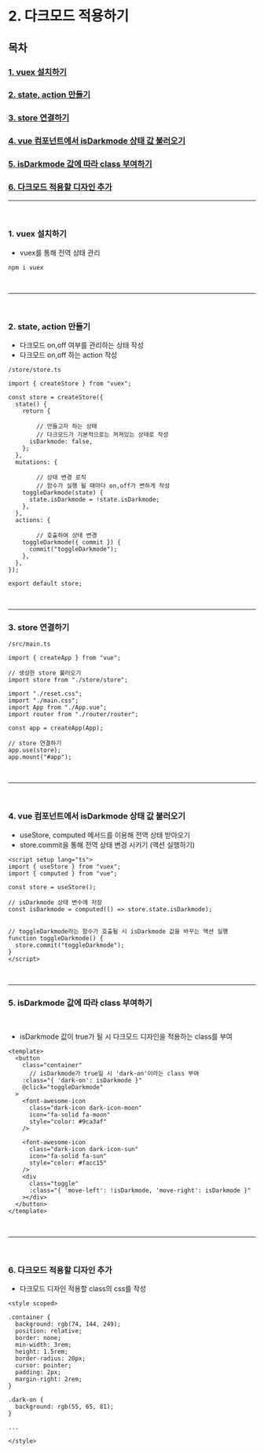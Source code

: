# 2. 다크모드 적용하기

## 목차

### [1. vuex 설치하기](#1-vuex-설치하기-1)  

### [2. state, action 만들기](#2-state-action-만들기-1)  

### [3. store 연결하기](#3-store-연결하기-1)  

### [4. vue 컴포넌트에서 isDarkmode 상태 값 불러오기](#4-vue-컴포넌트에서-isdarkmode-상태-값-불러오기-1)   

### [5. isDarkmode 값에 따라 class 부여하기](#5-isdarkmode-값에-따라-class-부여하기-1)  

### [6. 다크모드 적용할 디자인 추가](#6-다크모드-적용할-디자인-추가-1)  

----------------------------------
<br />

### 1. vuex 설치하기
- vuex를 통해 전역 상태 관리

```
npm i vuex
```

<br />

-------------------------------------

<br />

### 2. state, action 만들기

- 다크모드 on,off 여부를 관리하는 상태 작성
- 다크모드 on,off 하는 action 작성
```
/store/store.ts

import { createStore } from "vuex";

const store = createStore({
  state() {
    return {

        // 만들고자 하는 상태
        // 다크모드가 기본적으로는 꺼져있는 상태로 작성
      isDarkmode: false,
    };
  },
  mutations: {

        // 상태 변경 로직
        // 함수가 실행 될 때마다 on,off가 변하게 작성
    toggleDarkmode(state) {
      state.isDarkmode = !state.isDarkmode;
    },
  },
  actions: {

        // 호출하여 상태 변경
    toggleDarkmode({ commit }) {
      commit("toggleDarkmode");
    },
  },
});

export default store;
```

<br />

---------------------------------

### 3. store 연결하기

```
/src/main.ts

import { createApp } from "vue";

// 생성한 store 불러오기
import store from "./store/store";

import "./reset.css";
import "./main.css";
import App from "./App.vue";
import router from "./router/router";

const app = createApp(App);

// store 연결하기
app.use(store);
app.mount("#app");
```

<br />

---------------------------------

<br />

### 4. vue 컴포넌트에서 isDarkmode 상태 값 불러오기

- useStore, computed 메서드를 이용해 전역 상태 받아오기
- store.commit을 통해 전역 상태 변경 시키기 (액션 실행하기)

```
<script setup lang="ts">
import { useStore } from "vuex";
import { computed } from "vue";

const store = useStore();

// isDarkmode 상태 변수에 저장
const isDarkmode = computed(() => store.state.isDarkmode);


// toggleDarkmode라는 함수가 호출될 시 isDarkmode 값을 바꾸는 액션 실행
function toggleDarkmode() {
  store.commit("toggleDarkmode");
}
</script>
```

<br />

---------------------------------------

### 5. isDarkmode 값에 따라 class 부여하기

<br />

- isDarkmode 값이 true가 될 시 다크모드 디자인을 적용하는 class를 부여

```
<template>
  <button
    class="container"
      // isDarkmode가 true일 시 'dark-on'이라는 class 부여
    :class="{ 'dark-on': isDarkmode }"
    @click="toggleDarkmode"
  >
    <font-awesome-icon
      class="dark-icon dark-icon-moon"
      icon="fa-solid fa-moon"
      style="color: #9ca3af"
    />

    <font-awesome-icon
      class="dark-icon dark-icon-sun"
      icon="fa-solid fa-sun"
      style="color: #facc15"
    />
    <div
      class="toggle"
      :class="{ 'move-left': !isDarkmode, 'move-right': isDarkmode }"
    ></div>
  </button>
</template>
```

<br />

--------------------------------------------

<br />

### 6. 다크모드 적용할 디자인 추가

- 다크모드 디자인 적용할 class의 css를 작성

```
<style scoped>

.container {
  background: rgb(74, 144, 249);
  position: relative;
  border: none;
  min-width: 3rem;
  height: 1.5rem;
  border-radius: 20px;
  cursor: pointer;
  padding: 2px;
  margin-right: 2rem;
}

.dark-on {
  background: rgb(55, 65, 81);
}

...

</style>

```
